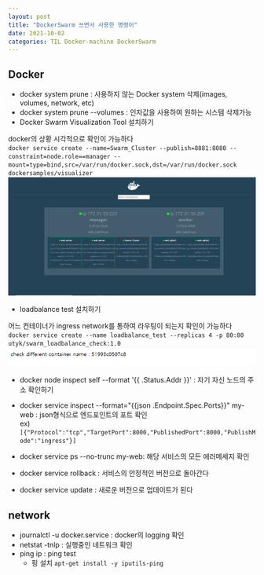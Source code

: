 ```yaml
---
layout: post
title: "DockerSwarm 쓰면서 사용한 명령어"
date: 2021-10-02
categories: TIL Docker-machine DockerSwarm
---
```


## Docker

- docker system prune : 사용하지 않는 Docker system 삭제(images, volumes, network, etc)
- docker system prune --volumes : 인자값을 사용하여 원하는 시스템 삭제가능
- Docker Swarm Visualization Tool 설치하기

docker의 상황 시각적으로 확인이 가능하다  
`docker service create --name=Swarm_Cluster --publish=8881:8080 --constraint=node.role==manager --mount=type=bind,src=/var/run/docker.sock,dst=/var/run/docker.sock dockersamples/visualizer`
![](https://raw.githubusercontent.com/Action2theFuture/Action2theFuture.github.io/main/_posts/Images/vis.png)

- loadbalance test 설치하기

어느 컨테이너가 ingress network를 통하여 라우팅이 되는지 확인이 가능하다  
`docker service create --name loadbalance_test --replicas 4 -p 80:80 utyk/swarm_loadbalance_check:1.0`
![](https://raw.githubusercontent.com/Action2theFuture/Action2theFuture.github.io/main/_posts/Images/load.png)

- docker node inspect self --format '{{ .Status.Addr  }}' : 자기 자신 노드의 주소 확인하기

- docker service inspect --format="{{json .Endpoint.Spec.Ports}}" my-web : json형식으로 엔드포인트의 포트 확인  
  ex) `[{"Protocol":"tcp","TargetPort":8000,"PublishedPort":8000,"PublishMode":"ingress"}]`

- docker service ps --no-trunc my-web: 해당 서비스의 모든 에러메세지 확인
- docker service rollback : 서비스의 안정적인 버전으로 돌아간다
- docker service update : 새로운 버전으로 업데이트가 된다

## network

- journalctl -u docker.service : docker의 logging 확인
- netstat -tnlp : 실행중인 네트워크 확인
- ping ip : ping test
  - 핑 설치
    `apt-get install -y iputils-ping`
